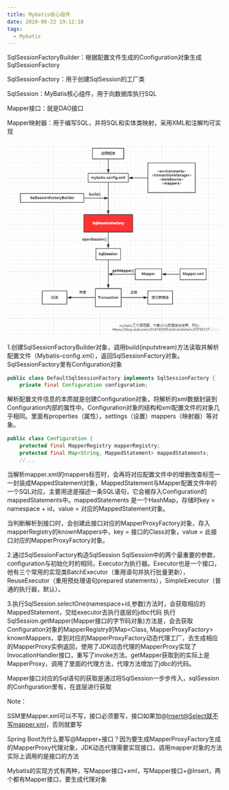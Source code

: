 ```yaml
---
title: Mybatis核心组件
date: 2020-08-22 19:12:18
tags:
  - Mybatis
---
```


SqlSessionFactoryBuilder：根据配置文件生成的Configuration对象生成SqlSessionFactory

SqlSessionFactory：用于创建SqlSession的工厂类

SqlSession：MyBatis核心组件，用于向数据库执行SQL

Mapper接口：就是DAO接口

Mapper映射器：用于编写SQL，并将SQL和实体类映射，采用XML和注解均可实现

![1](Mybatis核心组件/1.png)

1.创建SqlSessionFactoryBuilder对象，调用build(inputstream)方法读取并解析配置文件（Mybatis-config.xml），返回SqlSessionFactory对象。SqlSessionFactory里有Configuration对象

```java
public class DefaultSqlSessionFactory implements SqlSessionFactory {
    private final Configuration configuration;
```

解析配置文件信息的本质就是创建Configuration对象，将解析的xml数据封装到Configuration内部的属性中。Configuration对象的结构和xml配置文件的对象几乎相同。里面有properties（属性），settings（设置）mappers（映射器）等对象。

```java
public class Configuration {
    protected final MapperRegistry mapperRegistry;
    protected final Map<String, MappedStatement> mappedStatements;
   	//...
```

当解析mapper.xml的mappers标签时，会再将对应配置文件中的增删改查标签一 一封装成MappedStatement对象，MappedStatement与Mapper配置文件中的一个SQL对应，主要用途是描述一条SQL语句，它会被存入Configuration的mappedStatements中。mappedStatements 是一个HashMap，存储时key = namespace + id，value = 对应的MappedStatement对象。

当判断解析到接口时，会创建此接口对应的MapperProxyFactory对象，存入mapperRegistry的knownMappers中，key = 接口的Class对象，value = 此接口对应的MapperProxyFactory对象。

2.通过SqlSessionFactory构造SqlSession
SqlSession中的两个最重要的参数，configuration与初始化时的相同，Executor为执行器。Executor也是一个接口，他有三个常用的实现类BatchExecutor（重用语句并执行批量更新），ReuseExecutor（重用预处理语句prepared statements），SimpleExecutor（普通的执行器，默认）。

3.执行SqlSession.selectOne(namespace+id,参数)方法时，会获取相应的MappedStatement，交给executor去执行底层的jdbc代码
执行SqlSession.getMapper(Mapper接口的字节码对象)方法是，会去获取Configuration对象的MapperRegistry的Map<Class<?>, MapperProxyFactory<?>> knownMappers，拿到对应的MapperProxyFactory动态代理工厂，去生成相应的MapperProxy实例返回，使用了JDK动态代理的MapperProxy实现了InvocationHandler接口，重写了invoke方法。getMapper获取到的实际上是MapperProxy，调用了里面的代理方法，代理方法增加了jdbc的代码。

Mapper接口对应的Sql语句的获取是通过将SqlSession一步步传入，sqlSession的Configuration里有，在底层进行获取

Note：

SSM里Mapper.xml可以不写，接口必须要写，接口如果加@Insert@Select就不写mapper.xml，否则就要写

Spring Boot为什么要写@Mapper+接口？因为要生成MapperProxyFactory生成的MapperProxy代理对象，JDK动态代理需要实现接口，调用mapper对象的方法实际上调用的是接口的方法

Mybatis的实现方式有两种，写Mapper接口+xml，写Mapper接口+@Insert，两个都有Mapper接口，要生成代理对象
